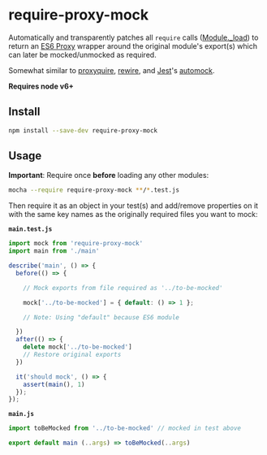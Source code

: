 # require-proxy-mock

Automatically and transparently patches all `require` calls ([Module._load]) to return an [ES6 Proxy] wrapper around the original module's export(s) which can later be mocked/unmocked as required.

Somewhat similar to [proxyquire], [rewire], and [Jest]'s [automock].

**Requires node v6+**

[Module._load]: https://github.com/nodejs/node/blob/47038242767c69a495ccf754246983c320352eb5/lib/module.js#L432
[proxyquire]: https://github.com/thlorenz/proxyquire
[rewire]: https://github.com/jhnns/rewire
[jest]: http://facebook.github.io/jest
[automock]: http://facebook.github.io/jest/docs/configuration.html#automock-boolean

[ES6 Proxy]: https://developer.mozilla.org/en/docs/Web/JavaScript/Reference/Global_Objects/Proxy

## Install

```sh
npm install --save-dev require-proxy-mock
```

## Usage

**Important**: Require once **before** loading any other modules:

```sh
mocha --require require-proxy-mock **/*.test.js
```

Then require it as an object in your test(s) and add/remove properties on it with the same key names as the originally required files you want to mock:

**`main.test.js`**

```js
import mock from 'require-proxy-mock'
import main from './main'

describe('main', () => {
  before(() => {

    // Mock exports from file required as '../to-be-mocked'

    mock['../to-be-mocked'] = { default: () => 1 };

    // Note: Using "default" because ES6 module

  })
  after(() => {
    delete mock['../to-be-mocked']
    // Restore original exports
  })

  it('should mock', () => {
    assert(main(), 1)
  });
});

```

**`main.js`**

```js
import toBeMocked from '../to-be-mocked' // mocked in test above

export default main (..args) => toBeMocked(..args)
```


